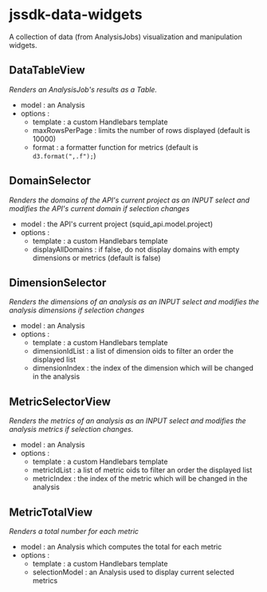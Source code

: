 jssdk-data-widgets
==================

A collection of data (from AnalysisJobs) visualization and manipulation widgets.

## DataTableView
*Renders an AnalysisJob's results as a Table.*
* model : an Analysis
* options :
  * template : a custom Handlebars template
  * maxRowsPerPage : limits the number of rows displayed (default is 10000)
  * format : a formatter function for metrics (default is `d3.format(",.f");`)

## DomainSelector
*Renders the domains of the API's current project as an INPUT select and modifies the API's current domain if selection changes*
* model : the API's current project (squid_api.model.project)
* options :
  * template : a custom Handlebars template
  * displayAllDomains : if false, do not display domains with empty dimensions or metrics (default is false)

## DimensionSelector
*Renders the dimensions of an analysis as an INPUT select and modifies the analysis dimensions if selection changes*
* model : an Analysis
* options :
  * template : a custom Handlebars template
  * dimensionIdList : a list of dimension oids to filter an order the displayed list
  * dimensionIndex : the index of the dimension which will be changed in the analysis
  
## MetricSelectorView
*Renders the metrics of an analysis as an INPUT select and modifies the analysis metrics if selection changes.*
* model : an Analysis
* options :
  * template : a custom Handlebars template
  * metricIdList : a list of metric oids to filter an order the displayed list
  * metricIndex : the index of the metric which will be changed in the analysis
  
## MetricTotalView
*Renders a total number for each metric*
* model : an Analysis which computes the total for each metric
* options :
  * template : a custom Handlebars template
  * selectionModel : an Analysis used to display current selected metrics



